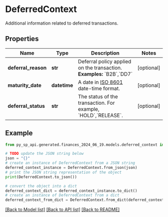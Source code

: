 # DeferredContext

Additional information related to deferred transactions.

## Properties

Name | Type | Description | Notes
------------ | ------------- | ------------- | -------------
**deferral_reason** | **str** | Deferral policy applied on the transaction.  **Examples:** &#x60;B2B&#x60;,&#x60;DD7&#x60; | [optional] 
**maturity_date** | **datetime** | A date in [ISO 8601](https://developer-docs.amazon.com/sp-api/docs/iso-8601) date-time format. | [optional] 
**deferral_status** | **str** | The status of the transaction. For example, &#x60;HOLD&#x60;,&#x60;RELEASE&#x60;. | [optional] 

## Example

```python
from py_sp_api.generated.finances_2024_06_19.models.deferred_context import DeferredContext

# TODO update the JSON string below
json = "{}"
# create an instance of DeferredContext from a JSON string
deferred_context_instance = DeferredContext.from_json(json)
# print the JSON string representation of the object
print(DeferredContext.to_json())

# convert the object into a dict
deferred_context_dict = deferred_context_instance.to_dict()
# create an instance of DeferredContext from a dict
deferred_context_from_dict = DeferredContext.from_dict(deferred_context_dict)
```
[[Back to Model list]](../README.md#documentation-for-models) [[Back to API list]](../README.md#documentation-for-api-endpoints) [[Back to README]](../README.md)


